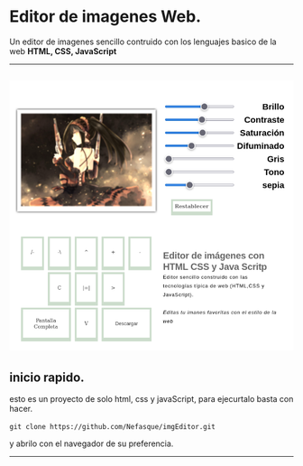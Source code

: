 Editor de imagenes Web. 
========================

Un editor de imagenes sencillo contruido con los lenguajes basico de la web **HTML, CSS, JavaScript**

----
![demo](./public/muestra2.png)
---

inicio rapido. 
-----------------------

esto es un proyecto de solo html, css y javaScript, para
ejecurtalo basta con hacer. 

`git clone https://github.com/Nefasque/imgEditor.git`

y abrilo con el navegador de su preferencia. 

-----------------


